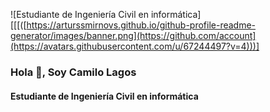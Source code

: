 
![Estudiante de Ingeniería Civil en informática][[[([https://arturssmirnovs.github.io/github-profile-readme-generator/images/banner.png](https://github.com/account](https://avatars.githubusercontent.com/u/67244497?v=4)))]
### Hola 👋, Soy Camilo Lagos


#### Estudiante de Ingeniería Civil en informática







